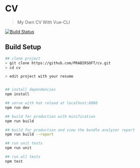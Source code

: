 # CV

> My Own CV With Vue-CLI

[![Build Status](https://travis-ci.org/PRABIRSOFT/cv.svg?branch=master)](https://travis-ci.org/PRABIRSOFT/cv)

## Build Setup

``` bash
## clone project
> git clone https://github.com/PRABIRSOFT/cv.git
> cd cv

> edit project with your resume


## install dependencies
npm install

## serve with hot reload at localhost:8080
npm run dev

## build for production with minification
npm run build

## build for production and view the bundle analyzer report
npm run build --report

## run unit tests
npm run unit

## run all tests
npm test
```

